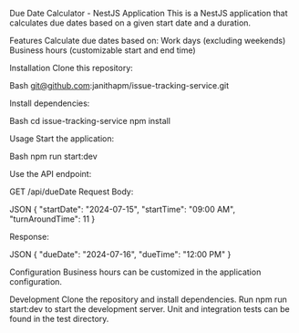 Due Date Calculator - NestJS Application
This is a NestJS application that calculates due dates based on a given start date and a duration.

Features
Calculate due dates based on:
Work days (excluding weekends)
Business hours (customizable start and end time)

Installation
Clone this repository:

Bash
git@github.com:janithapm/issue-tracking-service.git

Install dependencies:

Bash
cd issue-tracking-service
npm install

Usage
Start the application:

Bash
npm run start:dev


Use the API endpoint:

GET /api/dueDate
Request Body:

JSON
{
        "startDate": "2024-07-15",
        "startTime": "09:00 AM",
        "turnAroundTime": 11
}

Response:

JSON
{
    "dueDate": "2024-07-16",
    "dueTime": "12:00 PM"
}

Configuration
Business hours can be customized in the application configuration.

Development
Clone the repository and install dependencies.
Run npm run start:dev to start the development server.
Unit and integration tests can be found in the test directory.
